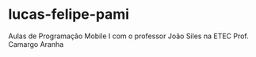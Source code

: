 # lucas-felipe-pami
Aulas de Programação Mobile I com o professor João Siles na ETEC Prof. Camargo Aranha
